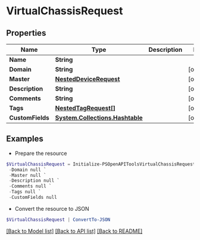 # VirtualChassisRequest
## Properties

Name | Type | Description | Notes
------------ | ------------- | ------------- | -------------
**Name** | **String** |  | 
**Domain** | **String** |  | [optional] 
**Master** | [**NestedDeviceRequest**](NestedDeviceRequest.md) |  | [optional] 
**Description** | **String** |  | [optional] 
**Comments** | **String** |  | [optional] 
**Tags** | [**NestedTagRequest[]**](NestedTagRequest.md) |  | [optional] 
**CustomFields** | [**System.Collections.Hashtable**](AnyType.md) |  | [optional] 

## Examples

- Prepare the resource
```powershell
$VirtualChassisRequest = Initialize-PSOpenAPIToolsVirtualChassisRequest  -Name null `
 -Domain null `
 -Master null `
 -Description null `
 -Comments null `
 -Tags null `
 -CustomFields null
```

- Convert the resource to JSON
```powershell
$VirtualChassisRequest | ConvertTo-JSON
```

[[Back to Model list]](../README.md#documentation-for-models) [[Back to API list]](../README.md#documentation-for-api-endpoints) [[Back to README]](../README.md)

